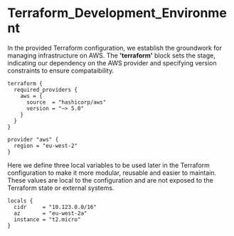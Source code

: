 # Terraform_Development_Environment

In the provided Terraform configuration, we establish the groundwork for managing infrastructure on AWS. The <strong>'terraform'</strong> block sets the stage, indicating our dependency on the AWS provider and specifying version constraints to ensure compataibility.

```hcl
terraform {
  required_providers {
    aws = {
      source  = "hashicorp/aws"
      version = "~> 5.0"
    }
  }
}

provider "aws" {
  region = "eu-west-2"
}
```

Here we define three local variables to be used later in the Terraform configuration to make it more modular, reusable and easier to maintain. These values are local to the configuration and are not exposed to the Terraform state or external systems. 

```hcl
locals {
  cidr     = "10.123.0.0/16"
  az       = "eu-west-2a"
  instance = "t2.micro"
}
```


